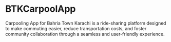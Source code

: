 # BTKCarpoolApp
Carpooling App for Bahria Town Karachi is a ride-sharing platform designed to make commuting easier, reduce transportation costs, and foster community collaboration through a seamless and user-friendly experience.
